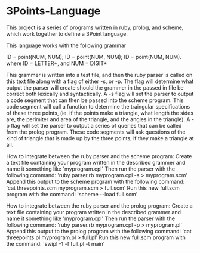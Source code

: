 # 3Points-Language
This project is a series of programs written in ruby, prolog, and scheme, which work together to define a 3Point language.

This language works with the following grammar

ID = point(NUM, NUM); ID = point(NUM, NUM); ID = point(NUM, NUM).
where ID = LETTER+, and NUM = DIGIT+

This grammer is written into a test file, and then the ruby parser is called on this text file along with a flag of either -s, or -p. The flag will determine what output the parser will create should the grammer in the passed in file be correct both lexically and syntactically. A -s flag will set the parser to output a code segment that can then be passed into the scheme program. This code segment will call a function to determine the traingular specifications of these three points, (ie. if the points make a triangle, what length the sides are, the perimiter and area of the triangle, and the angles in the triangle). A -p flag will set the parser to output a series of queries that can be called from the prolog program. These code segments will ask questions of the kind of triangle that is made up by the three points, if they make a triangle at all.

How to integrate between the ruby parser and the scheme program:
Create a text file containing your program written in the described grammer and name it something like 'myprogram.cpl'
Then run the parser with the following command: 'ruby parser.rb myprogram.cpl -s > myprogram.scm'
Append this output to the scheme program with the following command: 'cat threepoints.scm myprogram.scm > full.scm'
Run this new full.scm program with the command: 'scheme --load full.scm'

How to integrate between the ruby parser and the prolog program:
Create a text file containing your program written in the described grammer and name it something like 'myprogram.cpl'
Then run the parser with the following command: 'ruby parser.rb myprogram.cpl -p > myprogram.pl'
Append this output to the prolog program with the following command: 'cat threepoints.pl myprogram.pl > full.pl'
Run this new full.scm program with the command: 'swipl -1 -f full.pl -t main'
